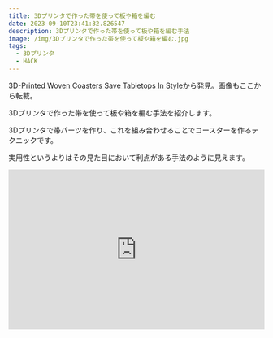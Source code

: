 ```yaml
---
title: 3Dプリンタで作った帯を使って板や箱を編む
date: 2023-09-10T23:41:32.826547
description: 3Dプリンタで作った帯を使って板や箱を編む手法
image: /img/3Dプリンタで作った帯を使って板や箱を編む.jpg
tags:
  - 3Dプリンタ
  - HACK
---
```

[3D-Printed Woven Coasters Save Tabletops In Style](https://hackaday.com/2023/08/20/3d-printed-woven-coasters-save-tabletops-in-style/)から発見。画像もここから転載。

3Dプリンタで作った帯を使って板や箱を編む手法を紹介します。

3Dプリンタで帯パーツを作り、これを組み合わせることでコースターを作るテクニックです。

実用性というよりはその見た目において利点がある手法のように見えます。

<iframe width="100%" height="315" src="https://www.youtube.com/embed/UB7UUA6ff2k" title="YouTube video player" frameborder="0" allow="accelerometer; autoplay; clipboard-write; encrypted-media; gyroscope; picture-in-picture" allowfullscreen></iframe>

